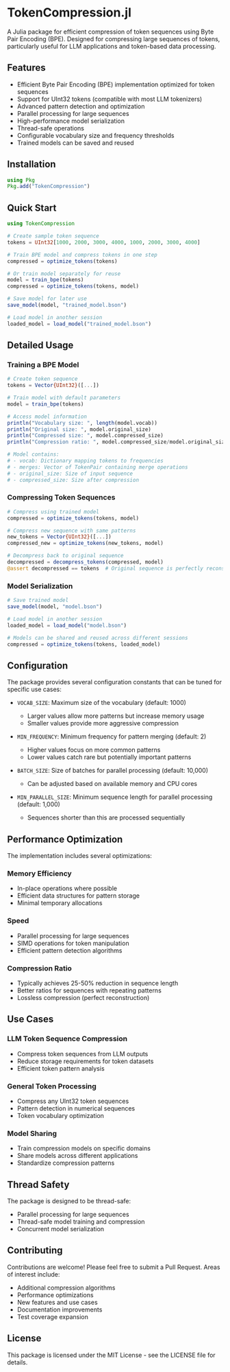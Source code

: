 # TokenCompression.jl

A Julia package for efficient compression of token sequences using Byte Pair Encoding (BPE). Designed for compressing large sequences of tokens, particularly useful for LLM applications and token-based data processing.

## Features

- Efficient Byte Pair Encoding (BPE) implementation optimized for token sequences
- Support for UInt32 tokens (compatible with most LLM tokenizers)
- Advanced pattern detection and optimization
- Parallel processing for large sequences
- High-performance model serialization
- Thread-safe operations
- Configurable vocabulary size and frequency thresholds
- Trained models can be saved and reused

## Installation

```julia
using Pkg
Pkg.add("TokenCompression")
```

## Quick Start

```julia
using TokenCompression

# Create sample token sequence
tokens = UInt32[1000, 2000, 3000, 4000, 1000, 2000, 3000, 4000]

# Train BPE model and compress tokens in one step
compressed = optimize_tokens(tokens)

# Or train model separately for reuse
model = train_bpe(tokens)
compressed = optimize_tokens(tokens, model)

# Save model for later use
save_model(model, "trained_model.bson")

# Load model in another session
loaded_model = load_model("trained_model.bson")
```

## Detailed Usage

### Training a BPE Model

```julia
# Create token sequence
tokens = Vector{UInt32}([...])

# Train model with default parameters
model = train_bpe(tokens)

# Access model information
println("Vocabulary size: ", length(model.vocab))
println("Original size: ", model.original_size)
println("Compressed size: ", model.compressed_size)
println("Compression ratio: ", model.compressed_size/model.original_size)

# Model contains:
# - vocab: Dictionary mapping tokens to frequencies
# - merges: Vector of TokenPair containing merge operations
# - original_size: Size of input sequence
# - compressed_size: Size after compression
```

### Compressing Token Sequences

```julia
# Compress using trained model
compressed = optimize_tokens(tokens, model)

# Compress new sequence with same patterns
new_tokens = Vector{UInt32}([...])
compressed_new = optimize_tokens(new_tokens, model)

# Decompress back to original sequence
decompressed = decompress_tokens(compressed, model)
@assert decompressed == tokens  # Original sequence is perfectly reconstructed
```

### Model Serialization

```julia
# Save trained model
save_model(model, "model.bson")

# Load model in another session
loaded_model = load_model("model.bson")

# Models can be shared and reused across different sessions
compressed = optimize_tokens(tokens, loaded_model)
```

## Configuration

The package provides several configuration constants that can be tuned for specific use cases:

- `VOCAB_SIZE`: Maximum size of the vocabulary (default: 1000)
  - Larger values allow more patterns but increase memory usage
  - Smaller values provide more aggressive compression
  
- `MIN_FREQUENCY`: Minimum frequency for pattern merging (default: 2)
  - Higher values focus on more common patterns
  - Lower values catch rare but potentially important patterns

- `BATCH_SIZE`: Size of batches for parallel processing (default: 10,000)
  - Can be adjusted based on available memory and CPU cores

- `MIN_PARALLEL_SIZE`: Minimum sequence length for parallel processing (default: 1,000)
  - Sequences shorter than this are processed sequentially

## Performance Optimization

The implementation includes several optimizations:

### Memory Efficiency
- In-place operations where possible
- Efficient data structures for pattern storage
- Minimal temporary allocations

### Speed
- Parallel processing for large sequences
- SIMD operations for token manipulation
- Efficient pattern detection algorithms

### Compression Ratio
- Typically achieves 25-50% reduction in sequence length
- Better ratios for sequences with repeating patterns
- Lossless compression (perfect reconstruction)

## Use Cases

### LLM Token Sequence Compression
- Compress token sequences from LLM outputs
- Reduce storage requirements for token datasets
- Efficient token pattern analysis

### General Token Processing
- Compress any UInt32 token sequences
- Pattern detection in numerical sequences
- Token vocabulary optimization

### Model Sharing
- Train compression models on specific domains
- Share models across different applications
- Standardize compression patterns

## Thread Safety

The package is designed to be thread-safe:
- Parallel processing for large sequences
- Thread-safe model training and compression
- Concurrent model serialization

## Contributing

Contributions are welcome! Please feel free to submit a Pull Request. Areas of interest include:

- Additional compression algorithms
- Performance optimizations
- New features and use cases
- Documentation improvements
- Test coverage expansion

## License

This package is licensed under the MIT License - see the LICENSE file for details. 